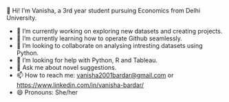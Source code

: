👋 Hi! I'm Vanisha, a 3rd year student pursuing Economics from Delhi University.

- 🔭 I’m currently working on exploring new datasets and creating projects.
- 🌱 I’m currently learning how to operate Github seamlessly.
- 👯 I’m looking to collaborate on analysing intresting datasets using Python.
- 🤔 I’m looking for help with Python, R and Tableau.
- 💬 Ask me about novel suggestions.
- 📫 How to reach me: vanisha2001bardar@gmail.com or https://www.linkedin.com/in/vanisha-bardar/
- 😄 Pronouns: She/her
